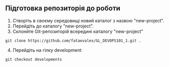 ## Підготовка репозиторія до роботи
1. Створіть в своєму середовищі новий каталог з назвою "new-project".
2. Перейдіть до каталогу "new-project".
3. Склонйте  Git-репозиторій всередині каталогу "new-project"
```
git clone https://github.com/fataevalex/GL_DEVOPS101_1.git .
```
4. Перейдіть на гілку development
```
git checkout developments
```

    

